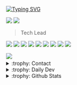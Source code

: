 [![Typing SVG](https://readme-typing-svg.demolab.com?font=Fira+Code&pause=1000&width=435&lines=Antonio+Carlos)](https://git.io/typing-svg)
<p>
<img src="http://views.whatilearened.today/views/github/juninmd/views.svg"/> 
<a href="https://github.com/juninmd/"><img src="https://img.shields.io/github/followers/juninmd?color=%234CC61E&label=GitHub%20Followers%20%3A"/></a>
</p>

> Tech Lead

<p>
<img src="https://img.shields.io/badge/JavaScript-f55247"/>
<img src="https://img.shields.io/badge/Java-f55247"/>
<img src="https://img.shields.io/badge/Kotlin-f55247"/>
<img src="https://img.shields.io/badge/C sharp -f55247"/>
<img src="https://img.shields.io/badge/Python-f55247"/>
<img src="https://img.shields.io/badge/Angular-f55247"/>
<img src="https://img.shields.io/badge/Node-f55247"/>
<img src="https://img.shields.io/badge/React-f55247"/>
<img src="https://img.shields.io/badge/ReactNative-f55247"/>
</p>


<img src="https://spotify-github-profile.vercel.app/api/view.svg?uid=juninmd&redirect=true][https://spotify-github-profile.vercel.app/api/view.svg?uid=juninmd&cover_image=true&theme=default&show_offline=true&background_color=121212&bar_color=53b14f&bar_color_cover=true" style="max-width: 100%;">
 
<details>
<summary>:trophy: Contact</summary>
  <div alignt="center"> 
   <a href="https://www.linkedin.com/in/jracn/" target="_blank">
     <img src="https://img.shields.io/badge/-LinkedIn-%230077B5?style=for-the-badge&logo=linkedin&logoColor=white" target="_blank">
   </a> 
 </div>
</details>

<details>
<summary>:trophy: Daily Dev</summary>
  <div alignt="center"> 
    <a href="https://app.daily.dev/DailyDevTips"><img src="https://github.com/juninmd/juninmd/blob/master/devcard.svg" width="400" alt="Chris Bongers's Dev Card"/></a>

   </a> 
 </div>
</details>


<details>
<summary>:trophy: Github Stats</summary>
<img src="https://bad-apple-github-readme.vercel.app/api?show_bg=1&username=juninmd">
<img src="https://github-profile-trophy.vercel.app/?username=juninmd">
 [![Top Langs](https://github-readme-stats.vercel.app/api/top-langs/?username=juninmd&theme=dracula)](https://github.com/anuraghazra/github-readme-stats)
![Anurag's github stats](https://github-readme-stats.vercel.app/api?username=juninmd&show_icons=true&theme=dracula)
</details>
